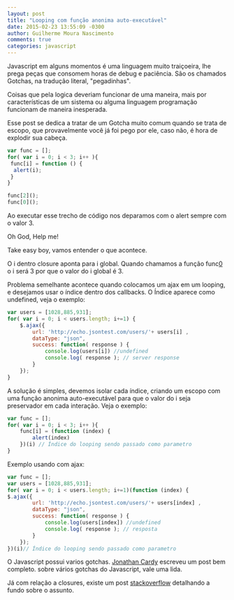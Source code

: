 ```yaml
---
layout: post
title: "Looping com função anonima auto-executável"
date: 2015-02-23 13:55:09 -0300
author: Guilherme Moura Nascimento
comments: true
categories: javascript
---
```


Javascript em alguns momentos é uma linguagem muito traiçoeira, lhe prega peças que consomem horas de debug e paciência. São os chamados Gotchas, na tradução literal, "pegadinhas". 

Coisas que pela logica deveriam funcionar de uma maneira, mais por características de um sistema ou alguma linguagem programação funcionam de maneira inesperada.
<!-- more -->

Esse post se dedica a tratar de um Gotcha muito comum quando se trata de escopo, que provavelmente você já foi pego por ele, caso não, é hora de explodir sua cabeça.

``` javascript gotcha http://en.wikipedia.org/wiki/Gotcha_%28programming%29#Gotchas_in_JavaScript_programming_language Gotcha (programming)]
var func = [];
for( var i = 0; i < 3; i++ ){
 func[i] = function () {
  alert(i);
 }
}

func[2]();
func[0]();
```
Ao executar esse trecho de código nos deparamos com o alert sempre com o valor 3.

Oh God, Help me!  

Take easy boy, vamos entender o que acontece. 

O i dentro closure aponta para i global.  Quando chamamos a função func[0]() o i será 3 por que o valor do i global é 3.

Problema semelhante acontece quando colocamos um ajax em um looping, e desejamos usar o índice dentro dos callbacks. O Índice aparece como undefined, veja o exemplo:


``` javascript ajax dentro de looping
var users = [1028,885,931];
for( var i = 0; i < users.length; i+=1) {
    $.ajax({
        url: 'http://echo.jsontest.com/users/'+ users[i] ,
        dataType: "json",
        success: function( response ) {
            console.log(users[i]) //undefined
            console.log( response ); // server response
        }
    });
}
```


A solução é simples, devemos isolar cada índice, criando um escopo com uma função anonima auto-executável para que o valor do i seja preservador em cada interação. Veja o exemplo:

``` javascript função anonima auto-executável com looping
var func = [];
for( var i = 0; i < 3; i++ ){
    func[i] = (function (index) {
        alert(index)
    })(i) // Índice do looping sendo passado como parametro
}
```



Exemplo usando com ajax:

``` javascript função anonima auto-executável com looping
var func = [];
var users = [1028,885,931];
for( var i = 0; i < users.length; i+=1)(function (index) {
$.ajax({
        url: 'http://echo.jsontest.com/users/'+ users[index] ,
        dataType: "json",
        success: function( response ) {
            console.log(users[index]) //undefined
            console.log( response ); // resposta
        }
    });
})(i)// Índice do looping sendo passado como parametro
```
O Javascript possui varios gotchas. [Jonathan Cardy](http://www.codeproject.com/Articles/182416/A-Collection-of-JavaScript-Gotchas) escreveu um post bem completo. sobre vários gotchas do Javascript, vale uma lida.

Já com relação a closures, existe um post [stackoverflow](http://stackoverflow.com/questions/111102/how-do-javascript-closures-work) detalhando a fundo sobre o assunto.



